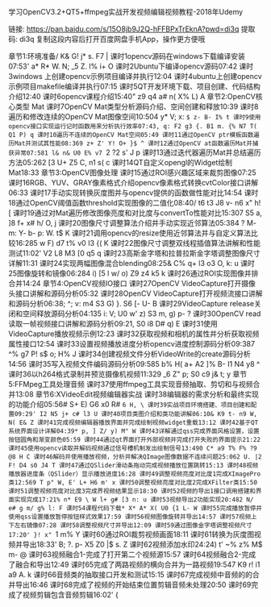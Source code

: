 学习OpenCV3.2+QT5+ffmpeg实战开发视频编辑视频教程-2018年Udemy

链接: https://pan.baidu.com/s/15O8jb9J2Q-hFFBPxTrEknA?pwd=di3q 提取码: di3q 复制这段内容后打开百度网盘手机App，操作更方便哦

 章节1:环境准备/ K& G! j* s. F7 |
     课时1opencv源码在windows下载编译安装07:53' a* R* W. N; _5 Z. l% i+ O
     课时2Ubuntu下编译opencv源码07:42
     课时3windows 上创建opencv示例项目编译并执行12:04
     课时4ubuntu上创建opencv示例项目makefile编译并执行07:15
     课时5QT开发环境下载、项目创建、代码结构介绍12:40
     课时6opencv课程介绍15:40" z9 q4 a# n( X% L) A
     章节2:OpenCV核心类型 Mat
     课时7OpenCV Mat类型分析源码介绍、空间创建和释放10:39
     课时8遍历和修改连续的OpenCV Mat图像空间10:504 y* V; x: `$ z- B- I% t
     课时9使用opencv接口实现运行记时函数用来分析执行效率07:43, q: F2 g3 {. B1 m. {% N7 T( Q1 P) q
     课时10遍历不连续的OpenCV Mat空间05:49
     课时11通过OpenCV ptr模板函数遍历Mat并测试其性能08:369 z+ Z' Y! O+ }$ ^
     课时12通过OpenCV at函数遍历Mat并捕获异常07:581 l& n& U0 E% v7 `2 ?2 s' J p
     课时13通过迭代器遍历Mat并总结遍历方法05:262 [3 U+ Z5 C, n1 s( c
     课时14QT自定义opengl的Widget绘制Mat18:33
     章节3:OpenCV图像处理
     课时15通过ROI感兴趣区域来裁剪图像07:25
     课时16RGB、YUV、GRAY像素格式介绍opencv像素格式转换cvtColor接口讲解06:33
     课时17手动实现转换灰度图并与opencv提供的函数做性能对比14:54
     课时18通过OpenCV阈值函数threshold实现图像的二值化08:40/ t6 t3 J8 v- n6 x" h! [
     课时19通过对Mat遍历修改图像亮度和对比度与convertTo性能对比15:307 S5 a, ]8 f+ x# h/ O, j
     课时20图像尺寸调整算法介绍并手动实现近邻算法05:384 ? M- m: Y- b- p: W. t$ K
     课时21调用opencv的resize使用近邻算法并与自定义算法比较16:285 w F) d7 t% v0 I3 {( K
     课时22图像尺寸调整双线程插值算法讲解和性能测试11:02' V2 L8 M3 [0 q5 q
     课时23高斯金字塔和拉普拉斯金字塔调整图像尺寸详解11:31
     课时24实现两幅图像混合blending08:25& C% q+ l3 o3 O, k: u
     课时25图像旋转和镜像06:284 i) [5 l w/ o) Z9 z4 k5 k
     课时26通过ROI实现图像并排合并14:24
     章节4:OpenCV视频IO接口
     课时27OpenCV VideoCapture打开摄像头接口讲解和源码分析05:32
     课时28OpenCV VideoCapture打开视频流接口讲解和源码分析06:38; ^; v: m4 S3 G) }. S6 [- U- B
     课时29VideoCapture release关闭和空间释放源码分析04:135 i: V; U0 w' z) S3 m, g) p- ?
     课时30OpenCV read读取一帧视频接口讲解和源码分析09:21, S0 i8 D# q) E
     课时31使用VideoCapture播放视频示例12:23
     课时32获取视频和相机的属性并分析获取视频属性接口12:54
     课时33设置视频播放进度分析opencv进度控制源码分析09:387 ^% g7 P! s$ o; H% J
     课时34创建视频文件分析VideoWrite的create源码分析14:56
     课时35写入视频文件编码源码分析09:585 b% H( a+ A2 ]% B- I1 N4 y8 ^
     课时36以h264格式录制并预览摄像机视频11:329 _6 Z" p; S0 c9 j& t; y
     章节5:FFMpeg工具处理音频
     课时37使用ffmpeg工具实现音频抽取、剪切和与视频合并13:08
     章节6:XVideoEdit视频编辑器实战
     课时38编辑器的需求分析和最终实现的功能介绍05:56# S+ E) G6 x0 R# `6 H, \
     课时39实战项目环境搭建、项目创建和配置09:29' I2 N5 j+ c# l3 U
     课时40项目类图介绍和类功能讲解06:10& K9 t- n9 W, N( E& Z
     课时41完成视频编辑器播放界面并完成绘制视频widget重载13:12
     课时42基于QT系统界面设计详解04:39* p, ] Z/ y) M" W
     课时43详解通过qss完成界面风格设置，设置按钮圆角和渐变颜色05:59
     课时44通过qt界面打开外部视频并完成打开失败的界面提示21:22
     课时45使用opencv读取并解码视频通过信号槽机制发出绘制信号13:490 C* a9 T% F% ?9 @8 H C
     课时46解码并使用播放视频，分析并解决QImage图像数据不连续问题25:062 U. |2 F! D4 s0 J4 T
     课时47通过QSlider滑动条拖动完成视频播放位置跳转15:13
     课时48视频播放器进度条（QSlider）显示播放进度16:28
     课时49调整视频亮度对比度1完成XImagePro类12:569 T p" W, E' L+ H6 m' x
     课时50调整视频亮度对比度2完成XFilter类15:50
     课时51调整视频亮度对比度3完成界视频结果显示18:30
     课时52视频的导出1接口调用搭建和界面实现完成17:21% n* E9 \ W l+ g# [3 n: u
     课时53视频导出2功能实现20:482 N/ e# g m/ g% l: F
     课时54课程代码下载* X* A* X( U0 {1 L- W
     课时55完成播放暂停并使用qss设置播放暂停按钮样式效果17:59
     课时56视频图像旋转并导出14:57
     课时57视频上下左右镜像07:28
     课时58调整视频尺寸并导出12:09
     课时59通过图像金字塔调整视频尺寸17:20' }! x" `1 m% Y
     课时60通过ROI裁剪视频画面18:11
     课时61转换为灰度图视频并导出18:33' B; ?. p- X5 Z0 |$ s. Z
     课时62视频添加水印24:24) t' ~% z% M$ m- @
     课时63视频融合1-完成了打开第二个视频源15:57
     课时64视频融合2-完成了融合和导出12:49
     课时65完成了两路视频的横向合并为一路视频19:547 K9 r! i1 a9 A. k
     课时66音频类的抽取接口开发和测试15:15
     课时67完成视频中音频的的合并导出16:46
     课时68完成了视频的开始结束位置剪辑音频未处理20:50
     课时69完成了视频剪辑包含音频剪辑16:02' {